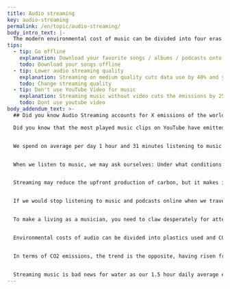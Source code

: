 ```yaml
---
title: Audio streaming
key: audio-streaming
permalink: /en/topic/audio-streaming/
body_intro_text: |-
  The modern environmental cost of music can be divided into four eras’: the Vinyl era in the seventies, the Cassette era in the eighties, the CD era in the nineties, and the online music era in which we find ourselves today. Although the amount of time per day we listen to audio has not really changed, the impacts on the planet have. Massively.
tips:
  - tip: Go offline
    explanation: Download your favorite songs / albums / podcasts onto your phone and play from there
    todo: Download your songs offline
  - tip: Lower audio streaming quality
    explanation: Streaming on medium quality cuts data use by 40% and you probably won't even notice the difference.
    todo: Change streaming quality
  - tip: Don't use YouTube Video for music
    explanation: Streaming music without video cuts the emissions by 25%
    todo: Dont use youtube video
body_addendum_text: >-
  ## Did you know Audio Streaming accounts for X emissions of the world?

  Did you know that the most played music clips on YouTube have emitted more CO2 just by having been streamed so much than entire nations over the course of a year? In 2021, the first ever music clip reached 9 billion views. Baby Shark Dance is therefor single handedly responsible for CO2 emissions higher than the total annual emissions of countries such as Estonia, Croatia or Slovakia.


  We spend on average per day 1 hour and 31 minutes listening to music streams. The environmental cost of music is now greater than at any time during recorded music’s previous eras2


  When we listen to music, we may ask ourselves: Under what conditions was a particular recording made? How equitable is the process by which it has reached us? Who is being paid? How are they being treated? And—most pressing—how much music do we really need? Perhaps, if we have less of it, it may matter to us more.3


  Streaming may reduce the upfront production of carbon, but it makes increased energy demands and emissions every time a song is played.


  If we would stop listening to music and podcasts online when we travel, we could save enormous amounts of CO2 emissions as a result. Some 500.000 tons per year, for which we would need around 2 million trees to capture.


  To make a living as a musician, you need to claw desperately for attention at every waking hour


  Environmental costs of audio can be divided into plastics used and CO2 emissions emitted. In terms of plastics, the transition to streaming and downloading around and after 2013 was a good thing – coming from 61 million kg in the CD era to 8 million kg.


  In terms of CO2 emissions, the trend is the opposite, having risen from 157 million kg in the CD era to over 350 million kg in the streaming age in 2016 already and rising fast.4


  Streaming music is bad news for water as our 1.5 hour daily average equals 5 bathtubs of water requirement to power and cool the infrastructure required each month.5
---
```

